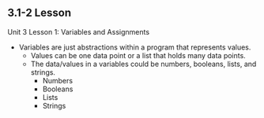 3.1-2 Lesson
-
Unit 3 Lesson 1: Variables and Assignments

 - Variables are just abstractions within a program that represents values.
     - Values can be one data point or a list that holds many data points. 
     - The data/values in a variables could be numbers, booleans, lists, and strings.
        - Numbers
        - Booleans
        - Lists
        - Strings